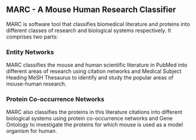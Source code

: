 ## MARC - A Mouse Human Research Classifier

MARC is software tool that classifies biomedical literature and proteins into different classes of research and biological systems respectively. It comprises two parts:

### Entity Networks
MARC classifies the mouse and human scientific literature in PubMed into different areas of research using citation networks and Medical Subject Heading MeSH Thesaurus to identify and study the popular areas of mouse-human research.

### Protein Co-occurrence Networks
MARC also classifies the proteins in this literature citations into different biological systems using protein co-occurrence networks and Gene Ontology to investigate the proteins for which mouse is used as a model organism for human.
